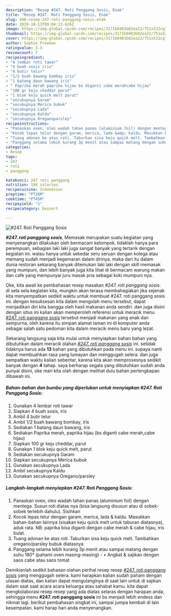 ```yaml
---
description: "Resep #247. Roti Panggang Sosis, Enak"
title: "Resep #247. Roti Panggang Sosis, Enak"
slug: 496-resep-247-roti-panggang-sosis-enak
date: 2020-10-13T09:04:13.626Z
image: https://img-global.cpcdn.com/recipes/3171b8483b82ea22/751x532cq70/247-roti-panggang-sosis-foto-resep-utama.jpg
thumbnail: https://img-global.cpcdn.com/recipes/3171b8483b82ea22/751x532cq70/247-roti-panggang-sosis-foto-resep-utama.jpg
cover: https://img-global.cpcdn.com/recipes/3171b8483b82ea22/751x532cq70/247-roti-panggang-sosis-foto-resep-utama.jpg
author: Sophie Freeman
ratingvalue: 3.3
reviewcount: 7
recipeingredient:
- "4 lembar roti tawar"
- "4 buah sosis iris"
- "4 butir telur"
- "1/2 buah bawang bombay iris"
- "1 batang daun bawang iris"
- " Paprika merah paprika hijau bs diganti cabe merahcabe hijau"
- "100 gr keju cheddar parut"
- "1 blok keju quick melt parut"
- "secukupnya Garam"
- "secukupnya Merica bubuk"
- "secukupnya Lada"
- "secukupnya Kaldu"
- "secukupnya Oreganoparsley"
recipeinstructions:
- "Panaskan oven, oles wadah tahan panas (aluminium foil) dengan mentega. Susun roti diatas nya (bisa langsung disusun atau di sobek-sobek terlebih dahulu). Sisihkan"
- "Kocok lepas telur dengan garam, merica, lada &amp; kaldu. Masukkan bahan-bahan lainnya (sisakan keju quick melt untuk taburan diatasnya), aduk rata. NB: paprika bisa diganti dengan cabe merah &amp; cabe hijau, iris bulat."
- "Tuang adonan ke atas roti. Taburkan sisa keju quick melt. Tambahkan oregano/parsley bubuk diatasnya"
- "Panggang selama lebih kurang 3p menit atau sampai matang dengan suhu 180° (pahami oven masing-masing) • Angkat &amp; sajikan dengan saos cabe atau saos tomat"
categories:
- Resep
tags:
- 247
- roti
- panggang

katakunci: 247 roti panggang 
nutrition: 194 calories
recipecuisine: Indonesian
preptime: "PT26M"
cooktime: "PT45M"
recipeyield: "1"
recipecategory: Dessert

---
```



![#247. Roti Panggang Sosis](https://img-global.cpcdn.com/recipes/3171b8483b82ea22/751x532cq70/247-roti-panggang-sosis-foto-resep-utama.jpg)

<b><i>#247. roti panggang sosis</i></b>, Memasak merupakan suatu kegiatan yang menyenangkan dilakukan oleh bermacam kelompok. tidaklah hanya para perempuan, sebagian laki laki juga sangat banyak yang tertarik dengan kegiatan ini. walau hanya untuk sekedar seru seruan dengan kolega atau memang sudah menjadi kegemaran dalam dirinya. maka dari itu dalam dunia restoran sekarang banyak ditemukan laki laki dengan skill memasak yang mumpuni, dan lebih banyak juga kita lihat di bermacam warung makan dan cafe yang mempunyai juru masak pria sebagai koki mumpuni nya.

Oke, kita awali ke pembahasan resep masakan <i>#247. roti panggang sosis</i>. di sela sela kegiatan kita, mungkin akan terasa membahagiakan jika sejenak kita menyempatkan sedikit waktu untuk membuat #247. roti panggang sosis ini. dengan kesuksesan kita dalam mengolah menu tersebut, dapat menjadikan diri kita bangga oleh hasil makanan anda sendiri. dan juga disini dengan situs ini kalian akan memperoleh referensi untuk meracik menu <u>#247. roti panggang sosis</u> tersebut menjadi makanan yang enak dan sempurna, oleh karena itu simpan alamat laman ini di komputer anda sebagai salah satu pedoman kita dalam meracik menu baru yang lezat.




Sekarang langsung saja kita mulai untuk menyiapkan bahan bahan yang dibutuhkan dalam meracik olahan <u><i>#247. roti panggang sosis</i></u> ini. setidak tidaknya harus ada <b>13</b> bahan yang dibutuhkan pada menu ini. supaya nanti dapat membuahkan rasa yang lumayan dan menggugah selera. dan juga sempatkan waktu kalian sebentar, karena kita akan memprosesnya sedikit banyak dengan <b>4</b> tahap. saya berharap segala yang dibutuhkan sudah anda punyai disini, oke mari kita olah dengan melihat dulu bahan perlengkapan dibawah ini.

<!--inarticleads1-->

##### Bahan-bahan dan bumbu yang diperlukan untuk menyiapkan #247. Roti Panggang Sosis:

1. Gunakan 4 lembar roti tawar
1. Siapkan 4 buah sosis, iris
1. Ambil 4 butir telur
1. Ambil 1/2 buah bawang bombay, iris
1. Sediakan 1 batang daun bawang, iris
1. Sediakan  Paprika merah, paprika hijau (bs diganti cabe merah,cabe hijau)
1. Siapkan 100 gr keju cheddar, parut
1. Gunakan 1 blok keju quick melt, parut
1. Sediakan secukupnya Garam
1. Siapkan secukupnya Merica bubuk
1. Gunakan secukupnya Lada
1. Ambil secukupnya Kaldu
1. Gunakan secukupnya Oregano/parsley




<!--inarticleads2-->

##### Langkah-langkah menyiapkan #247. Roti Panggang Sosis:

1. Panaskan oven, oles wadah tahan panas (aluminium foil) dengan mentega. Susun roti diatas nya (bisa langsung disusun atau di sobek-sobek terlebih dahulu). Sisihkan
1. Kocok lepas telur dengan garam, merica, lada &amp; kaldu. Masukkan bahan-bahan lainnya (sisakan keju quick melt untuk taburan diatasnya), aduk rata. NB: paprika bisa diganti dengan cabe merah &amp; cabe hijau, iris bulat.
1. Tuang adonan ke atas roti. Taburkan sisa keju quick melt. Tambahkan oregano/parsley bubuk diatasnya
1. Panggang selama lebih kurang 3p menit atau sampai matang dengan suhu 180° (pahami oven masing-masing) - • Angkat &amp; sajikan dengan saos cabe atau saos tomat




Demikianlah sedikit bahasan olahan perihal resep resep <u>#247. roti panggang sosis</u> yang menggugah selera. kami harapkan kalian sudah paham dengan ulasan diatas, dan kalian dapat mengulanginya di saat lain untuk di sajikan dalam saat saat acara acara keluarga atau sahabat kamu. kita dapat mengkolaborasi resep resep yang ada diatas selaras dengan harapan anda, sehingga menu <b>#247. roti panggang sosis</b> ini bs menjadi lebih endess dan nikmat lagi. berikut pembahasan singkat ini, sampai jumpa kembali di lain kesempatan. kami harap hari anda menyenangkan.

